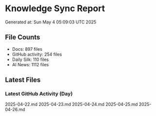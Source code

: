 # Knowledge Sync Report
Generated at: Sun May  4 05:09:03 UTC 2025

## File Counts
- Docs: 897 files
- GitHub activity: 254 files
- Daily Silk: 110 files
- AI News: 1112 files

## Latest Files
### Latest GitHub Activity (Day)
2025-04-22.md
2025-04-23.md
2025-04-24.md
2025-04-25.md
2025-04-26.md
